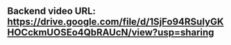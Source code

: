 ## Backend video URL: https://drive.google.com/file/d/1SjFo94RSuIyGKHOCckmUOSEo4QbRAUcN/view?usp=sharing
